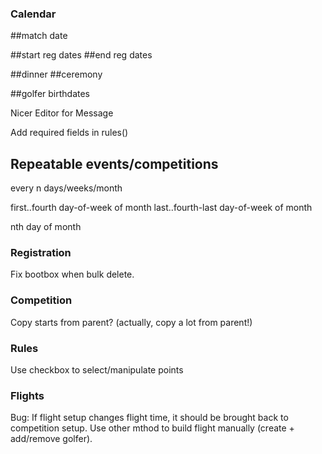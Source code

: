 ### Calendar

##match date

##start reg dates
##end reg dates

##dinner
##ceremony

##golfer birthdates


Nicer Editor for Message

Add required fields in rules()


## Repeatable events/competitions

every n days/weeks/month

first..fourth day-of-week of month
last..fourth-last day-of-week of month

nth day of month


### Registration

Fix bootbox when bulk delete.


### Competition

Copy starts from parent?
(actually, copy a lot from parent!)

### Rules

Use checkbox to select/manipulate points


### Flights

Bug: If flight setup changes flight time, it should be brought back to competition setup.
Use other mthod to build flight manually (create + add/remove golfer).

